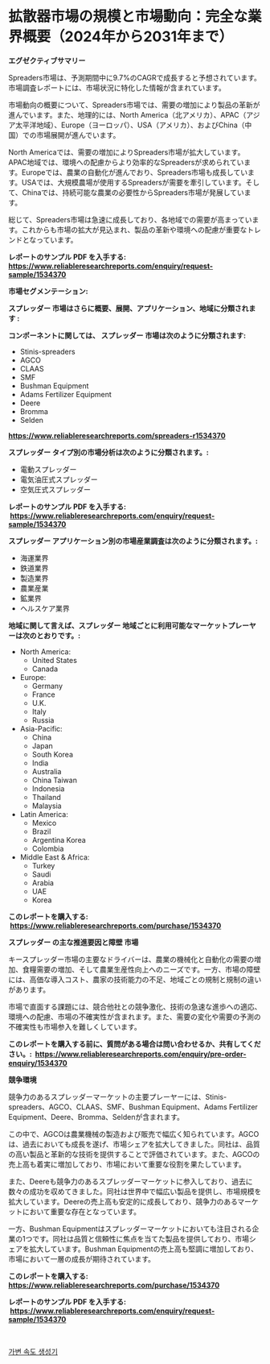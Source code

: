 <p><h1>拡散器市場の規模と市場動向：完全な業界概要（2024年から2031年まで）</h1></p><p><strong>エグゼクティブサマリー</strong></p>
<p><p>Spreaders市場は、予測期間中に9.7%のCAGRで成長すると予想されています。市場調査レポートには、市場状況に特化した情報が含まれています。</p><p>市場動向の概要について、Spreaders市場では、需要の増加により製品の革新が進んでいます。また、地理的には、North America（北アメリカ）、APAC（アジア太平洋地域）、Europe（ヨーロッパ）、USA（アメリカ）、およびChina（中国）での市場展開が進んでいます。</p><p>North Americaでは、需要の増加によりSpreaders市場が拡大しています。APAC地域では、環境への配慮からより効率的なSpreadersが求められています。Europeでは、農業の自動化が進んでおり、Spreaders市場も成長しています。USAでは、大規模農場が使用するSpreadersが需要を牽引しています。そして、Chinaでは、持続可能な農業の必要性からSpreaders市場が発展しています。</p><p>総じて、Spreaders市場は急速に成長しており、各地域での需要が高まっています。これからも市場の拡大が見込まれ、製品の革新や環境への配慮が重要なトレンドとなっています。</p></p>
<p><strong>レポートのサンプル PDF を入手する: <a href="https://www.reliableresearchreports.com/enquiry/request-sample/1534370">https://www.reliableresearchreports.com/enquiry/request-sample/1534370</a></strong></p>
<p><strong>市場セグメンテーション:</strong></p>
<p><strong> スプレッダー 市場はさらに概要、展開、アプリケーション、地域に分類されます :</strong></p>
<p><strong>コンポーネントに関しては、 スプレッダー 市場は次のように分類されます: &nbsp;</strong></p>
<p><ul><li>Stinis-spreaders</li><li>AGCO</li><li>CLAAS</li><li>SMF</li><li>Bushman Equipment</li><li>Adams Fertilizer Equipment</li><li>Deere</li><li>Bromma</li><li>Selden</li></ul></p>
<p><strong><a href="https://www.reliableresearchreports.com/spreaders-r1534370">https://www.reliableresearchreports.com/spreaders-r1534370</a></strong></p>
<p><strong> スプレッダー タイプ別の市場分析は次のように分類されます。:</strong></p>
<p><ul><li>電動スプレッダー</li><li>電気油圧式スプレッダー</li><li>空気圧式スプレッダー</li></ul></p>
<p><strong>レポートのサンプル PDF を入手する: &nbsp;<a href="https://www.reliableresearchreports.com/enquiry/request-sample/1534370">https://www.reliableresearchreports.com/enquiry/request-sample/1534370</a></strong></p>
<p><strong> スプレッダー アプリケーション別の市場産業調査は次のように分類されます。:</strong></p>
<p><ul><li>海運業界</li><li>鉄道業界</li><li>製造業界</li><li>農業産業</li><li>鉱業界</li><li>ヘルスケア業界</li></ul></p>
<p><strong>地域に関して言えば、スプレッダー 地域ごとに利用可能なマーケットプレーヤーは次のとおりです。:</strong></p>
<p><ul>
    <li>
        North America:
        <ul>
            <li>United States</li>
            <li>Canada</li>
        </ul>
    </li>
    <li>
        Europe:
        <ul>
            <li>Germany</li>
            <li>France</li>
            <li>U.K.</li>
            <li>Italy</li>
            <li>Russia</li>
        </ul>
    </li>
    <li>
        Asia-Pacific:
        <ul>
            <li>China</li>
            <li>Japan</li>
            <li>South Korea</li>
            <li>India</li>
            <li>Australia</li>
            <li>China Taiwan</li>
            <li>Indonesia</li>
            <li>Thailand</li>
            <li>Malaysia</li>
        </ul>
    </li>
    <li>
        Latin America:
        <ul>
            <li>Mexico</li>
            <li>Brazil</li>
            <li>Argentina Korea</li>
            <li>Colombia</li>
        </ul>
    </li>
    <li>
        Middle East & Africa:
        <ul>
            <li>Turkey</li>
            <li>Saudi</li>
            <li>Arabia</li>
            <li>UAE</li>
            <li>Korea</li>
        </ul>
    </li>
    </ul></p>
<p><strong>このレポートを購入する: &nbsp;<a href="https://www.reliableresearchreports.com/purchase/1534370">https://www.reliableresearchreports.com/purchase/1534370</a></strong></p>
<p><strong>スプレッダー の主な推進要因と障壁 市場</strong></p>
<p><p>キースプレッダー市場の主要なドライバーは、農業の機械化と自動化の需要の増加、食糧需要の増加、そして農業生産性向上へのニーズです。一方、市場の障壁には、高価な導入コスト、農家の技術能力の不足、地域ごとの規制と規制の違いがあります。</p><p>市場で直面する課題には、競合他社との競争激化、技術の急速な進歩への適応、環境への配慮、市場の不確実性が含まれます。また、需要の変化や需要の予測の不確実性も市場参入を難しくしています。</p></p>
<p><strong>このレポートを購入する前に、質問がある場合は問い合わせるか、共有してください。:&nbsp; <a href="https://www.reliableresearchreports.com/enquiry/pre-order-enquiry/1534370">https://www.reliableresearchreports.com/enquiry/pre-order-enquiry/1534370</a></strong></p>
<p><strong>競争環境</strong></p>
<p><p>競争力のあるスプレッダーマーケットの主要プレーヤーには、Stinis-spreaders、AGCO、CLAAS、SMF、Bushman Equipment、Adams Fertilizer Equipment、Deere、Bromma、Seldenが含まれます。</p><p>この中で、AGCOは農業機械の製造および販売で幅広く知られています。AGCOは、過去においても成長を遂げ、市場シェアを拡大してきました。同社は、品質の高い製品と革新的な技術を提供することで評価されています。また、AGCOの売上高も着実に増加しており、市場において重要な役割を果たしています。</p><p>また、Deereも競争力のあるスプレッダーマーケットに参入しており、過去に数々の成功を収めてきました。同社は世界中で幅広い製品を提供し、市場規模を拡大しています。Deereの売上高も安定的に成長しており、競争力のあるマーケットにおいて重要な存在となっています。</p><p>一方、Bushman Equipmentはスプレッダーマーケットにおいても注目される企業の1つです。同社は品質と信頼性に焦点を当てた製品を提供しており、市場シェアを拡大しています。Bushman Equipmentの売上高も堅調に増加しており、市場において一層の成長が期待されています。</p></p>
<p><strong>このレポートを購入する: &nbsp; <a href="https://www.reliableresearchreports.com/purchase/1534370">https://www.reliableresearchreports.com/purchase/1534370</a></strong></p>
<p><strong>レポートのサンプル PDF を入手する: &nbsp;<a href="https://www.reliableresearchreports.com/enquiry/request-sample/1534370">https://www.reliableresearchreports.com/enquiry/request-sample/1534370</a></strong><strong></strong></p>
<p>&nbsp;</p>
<p><p><a href="https://medium.com/@londonacobson5656/%EA%B0%80%EB%B3%80-%EC%86%8D%EB%8F%84-%EB%B0%9C%EC%A0%84%EA%B8%B0-%EC%8B%9C%EC%9E%A5-%EC%8B%9C%EC%9E%A5-cagr-%EC%8B%9C%EC%9E%A5-%EB%8F%99%ED%96%A5-%EB%B0%8F-%EC%84%B1%EC%9E%A5-%EC%A0%84%EB%9E%B5%EC%97%90-%EB%8C%80%ED%95%9C-%ED%86%B5%EC%B0%B0%EB%A0%A5-d5e17adec93b">가변 속도 생성기</a></p></p>